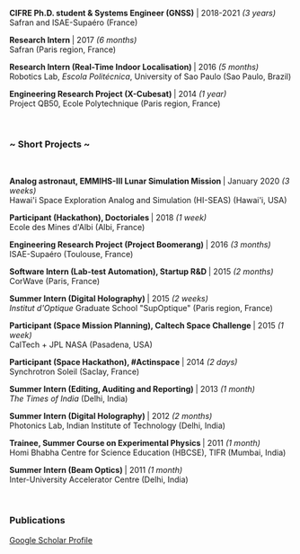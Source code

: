 <p>
  <b>CIFRE Ph.D. student & Systems Engineer (GNSS)</b> | 2018-2021 <i>(3 years)</i>
  <br> Safran and ISAE-Supaéro (France)    
</p>

<p>
  <b> Research Intern </b> | 2017 <i>(6 months)</i>
  <br> Safran (Paris region, France)    
</p>

<p>
  <b> Research Intern (Real-Time Indoor Localisation) </b> | 2016 <i>(5 months)</i>
  <br> Robotics Lab, <i>Escola Politécnica</i>, University of Sao Paulo (Sao Paulo, Brazil)    
</p>

<p>
  <b> Engineering Research Project (X-Cubesat) </b> | 2014 <i>(1 year)</i>
  <br> Project QB50, Ecole Polytechnique (Paris region, France)    
</p>

<br> <h3>~ Short Projects ~</h3><br>

<p>
  <b> Analog astronaut, EMMIHS-III Lunar Simulation Mission </b> | January 2020 <i>(3 weeks)</i>
  <br> Hawai'i Space Exploration Analog and Simulation (HI-SEAS) (Hawai'i, USA)
</p>

<p>
  <b> Participant (Hackathon), Doctoriales </b> | 2018 <i>(1 week)</i>
  <br> Ecole des Mines d'Albi (Albi, France)    
</p>

<p>
  <b> Engineering Research Project (Project Boomerang) </b> | 2016 <i>(3 months)</i>
  <br> ISAE-Supaéro (Toulouse, France)    
</p>

<p>
  <b> Software Intern (Lab-test Automation), Startup R&D </b> | 2015 <i>(2 months)</i>
  <br> CorWave (Paris, France)    
</p>

<p>
  <b> Summer Intern (Digital Holography) </b> | 2015 <i>(2 weeks)</i>
  <br> <i>Institut d'Optique</i> Graduate School "SupOptique" (Paris region, France)    
</p>

<p>
  <b> Participant (Space Mission Planning), Caltech Space Challenge </b> | 2015 <i>(1 week)</i>
  <br> CalTech + JPL NASA (Pasadena, USA)    
</p>

<p>
  <b> Participant (Space Hackathon), #Actinspace </b> | 2014 <i>(2 days)</i>
  <br> Synchrotron Soleil (Saclay, France)    
</p>

<p>
  <b> Summer Intern (Editing, Auditing and Reporting) </b> | 2013 <i>(1 month)</i>
  <br> <i>The Times of India</i> (Delhi, India)    
</p>

<p>
  <b> Summer Intern (Digital Holography) </b> | 2012 <i>(2 months)</i>
  <br> Photonics Lab, Indian Institute of Technology (Delhi, India)
</p>

<p>
  <b> Trainee, Summer Course on Experimental Physics </b> | 2011 <i>(1 month)</i>
  <br> Homi Bhabha Centre for Science Education (HBCSE), TIFR  (Mumbai, India)    
</p>

<p>
  <b> Summer Intern (Beam Optics) </b> | 2011 <i>(1 month)</i>
  <br> Inter-University Accelerator Centre (Delhi, India)
</p>

<br>
<h3>Publications</h3>
<a href="https://scholar.google.com/citations?hl=en&user=fdHnyXEAAAAJ">Google Scholar Profile</a>
